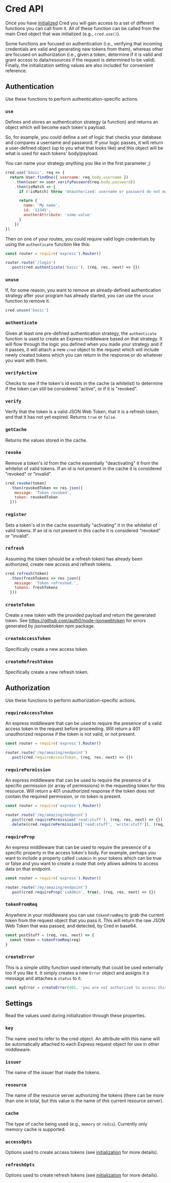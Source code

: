 # Cred API

Once you have [initialized](./initialization.md) Cred you will gain access to
a set of different functions you can call from it. All of these function can be
called from the main Cred object that was initialized (e.g., `cred.use()`).


Some functions
are focused on authentication (i.e., verifying that incoming credentials are
valid and generating new tokens from them), whereas other are focused on
authorization (i.e., given a token, determine if it is valid and grant access to
data/resources if the request is determined to be valid). Finally, the
initialization setting values are also included for convenient reference.

## Authentication

Use these functions to perform authentication-specific actions.

### `use`

Defines and stores an authentication strategy (a function) and returns an object
which will become each token's payload.

So, for example, you could define a set of logic that checks your database and
compares a username and password. If your logic passes, it will return a
user-defined object (up to you what that looks like) and this object will be
what is used for each tokens' body/payload.

You can name your strategy anything you like in the first parameter ;)

```javascript
cred.use('basic', req => {
  return User.findOne({ username: req.body.username })
    .then(user => user.verifyPassword(req.body.password))
    .then(isMatch => {      
      if (!isMatch) throw 'Unauthorized: username or password do not match.'

      return {
        name: 'My name',
        id: '12345',
        anotherAttribute: 'some-value'
      }
    })
})
```

Then on one of your routes, you could require valid login credentials by using
the `authenticate` function like this:

```javascript
const router = require('express').Router()

router.route('/login')
  .post(cred.authenticate('basic'), (req, res, next) => {})
```

### `unuse`

If, for some reason, you want to remove an already-defined authentication
strategy after your program has already started, you can use the `unuse`
function to remove it.

```javascript
cred.unuse('basic')
```

### `authenticate`

Given at least one pre-defined authentication strategy, the `authenticate`
function is used to create an Express middleware based on that strategy. It
will flow through the logic you defined when you made your strategy and if it
passes, it will attach a new `cred` object to the request which will include
newly created tokens which you can return in the response or do whatever you
want with them.

### `verifyActive`

Checks to see if the token's id exists in the cache (a whitelist) to determine
if the token can still be considered "active", or if it is "revoked".

### `verify`

Verify that the token is a valid JSON Web Token, that it is a refresh token, and
that it has not yet expired. Returns `true` or `false`.

### `getCache`

Returns the values stored in the cache.

### `revoke`

Remove a token's id from the cache essentially "deactivating" it from the
whitelist of valid tokens. If an id is not present in the cache it is considered
"revoked" or "invalid".

```javascript
cred.revoke(token)
  .then(revokedToken => res.json({
    message: 'Token revoked',
    token: revokedToken
  }))
```

### `register`

Sets a token's id in the cache essentially "activating" it in the whitelist of
valid tokens. If an id is not present in this cache it is considered "revoked"
or "invalid".

### `refresh`

Assuming the token (should be a refresh token) has already been authorized,
create new access and refresh tokens.

```javascript
cred.refresh(token)
  .then(freshTokens => res.json({
    message: 'Token refreshed.',
    tokens: freshTokens
  }))
```

### `createToken`

Create a new token with the provided payload and return the generated token.
See https://github.com/auth0/node-jsonwebtoken for errors generated
by jsonwebtoken npm package.

### `createAccessToken`

Specifically create a new access token.

### `createRefreshToken`

Specifically create a new refresh token.

## Authorization

Use these functions to perform authorization-specific actions.

### `requireAccessToken`

An express middleware that can be used to require the presence of a valid
access token in the request before proceeding. Will return a 401 unauthorized
response if the token is not valid, or not present.

```javascript
const router = require('express').Router()

router.route('/my/amazing/endpoint')
  .post(cred.requireAccessToken, (req, res, next) => {})
```

### `requirePermission`

An express middleware that can be used to require the presence of a specific
permission (or array of permissions) in the requesting token for this resource.
Will return a 401 unauthorized response if the token does not contain the
required permission, or no token is present.

```javascript
const router = require('express').Router()

router.route('/my/amazing/endpoint')
  .post(cred.requirePermission('read:stuff'), (req, res, next) => {})
  .delete(cred.requirePermission(['read:stuff', 'write:stuff']), (req, res, next) => {})
```

### `requireProp`

An express middleware that can be used to require the presence of a specific
property in the access token's body. For example, perhaps you want to include
a property called `isAdmin` in your tokens which can be true or false and you
want to create a route that only allows admins to access data on that endpoint.

```javascript
const router = require('express').Router()

router.route('/my/amazing/endpoint')
  .post(cred.requireProp('isAdmin', true), (req, res, next) => {})
```

### `tokenFromReq`

Anywhere in your middleware you can use `tokenFromReq` to grab the current token
from the request object that you pass it. This will return the raw JSON Web
Token  that was passed, and detected, by Cred in base64.

```javascript
const postStuff = (req, res, next) => {
  const token = tokenFromReq(req)
}
```

### `createError`

This is a simple utility function used internally that could be used externally
too if you like it. It simply creates a new `Error` object and assigns it a
message and attaches a `status` to it.

```javascript
const myError = createError(401, 'you are not authorized to access this resource')
```

## Settings

Read the values used during initialization through these properties.

### `key`

The name used to refer to the cred object. An attribute with this name will be
automatically attached to each Express request object for use in other
middleware.

### `issuer`

The name of the issuer that made the tokens.

### `resource`

The name of the resource server authorizing the tokens (there can be more than
one in total, but this value is the name of *this* current resource server).

### `cache`

The type of cache being used (e.g., `memory` or `redis`). Currently only memory
cache is supported.

### `accessOpts`

Options used to create access tokens (see [initialization](./initialization.md)
for more details).

### `refreshOpts`

Options used to create refresh tokens (see [initialization](./initialization.md)
for more details).
